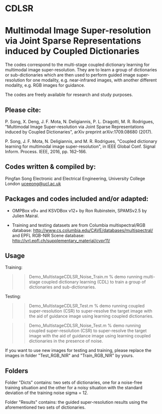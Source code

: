 # CDLSR
Multimodal Image Super-resolution via Joint Sparse Representations induced by Coupled Dictionaries
========================================================================

The codes correspond to the multi-stage coupled dictionary learning for multimodal image super-resolution. They are to learn a group of dictionaries or sub-dictionaries which are then used to perform guided image super-resolution for one modality, e.g. near-infrared images, with another different modality, e.g. RGB images for guidance.

The codes are freely available for research and study purposes.

Please cite:
------------
P. Song, X. Deng, J. F. Mota, N. Deligiannis, P. L. Dragotti, M. R. Rodrigues, "Multimodal Image Super-resolution via Joint Sparse Representations induced by Coupled Dictionaries", arXiv preprint arXiv:1709.08680 (2017).

P. Song, J. F. Mota, N. Deligiannis, and M. R. Rodrigues, "Coupled dictionary learning for multimodal image super-resolution", in IEEE Global Conf. Signal Inform. Process. IEEE, 2016, pp. 162–166.


Codes written & compiled by:
----------------------------
Pingfan Song
Electronic and Electrical Engineering,
University College London
uceeong@ucl.ac.uk

Packages and codes included and/or adapted:
-------------------------------------------
* OMPBox v9+ and KSVDBox v12+ by Ron Rubinstein, SPAMSv2.5 by Julien Mairal.

* Training and testing datasets are from Columbia multispectral/RGB database:
http://www.cs.columbia.edu/CAVE/databases/multispectral/
and EPFL RGB-NIR Scene database:
http://ivrl.epfl.ch/supplementary_material/cvpr11/

Usage
-----
Training:
>> Demo_MultistageCDLSR_Noise_Train.m % demo running multi-stage coupled dictionary learning (CDL) to train a group of dictionaries and sub-dictionaries.

Testing:
>> Demo_MultistageCDLSR_Test.m % demo running coupled super-resolution (CSR) to super-resolve the target image with the aid of guidance image using learning coupled dictionaries.

>> Demo_MultistageCDLSR_Noise_Test.m % demo running coupled super-resolution (CSR) to super-resolve the target image with the aid of guidance image using learning coupled dictionaries in the presence of noise.

If you want to use new images for testing and training, please replace the images in folder "Test_RGB_NIR" and "Train_RGB_NIR" by yours.


Folders
-------
Folder "Dicts" contains:
two sets of dictionaries, one for a noise-free training situation and the other for a noisy situation with the standard deviation of the training noise sigma = 12.

Folder "Results" contains:
the guided super-resolution results using the aforementioned two sets of dictionaries.


